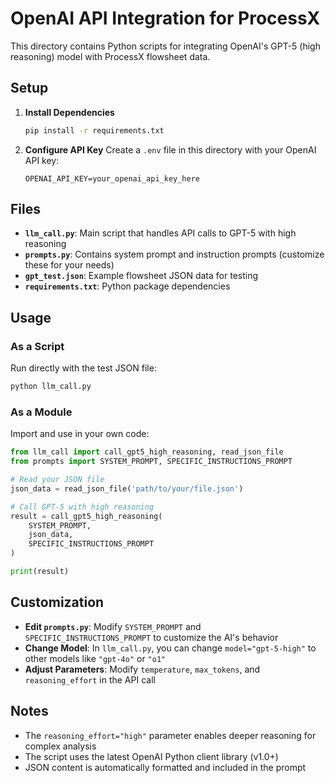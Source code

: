 # OpenAI API Integration for ProcessX

This directory contains Python scripts for integrating OpenAI's GPT-5 (high reasoning) model with ProcessX flowsheet data.

## Setup

1. **Install Dependencies**
   ```bash
   pip install -r requirements.txt
   ```

2. **Configure API Key**
   Create a `.env` file in this directory with your OpenAI API key:
   ```
   OPENAI_API_KEY=your_openai_api_key_here
   ```

## Files

- **`llm_call.py`**: Main script that handles API calls to GPT-5 with high reasoning
- **`prompts.py`**: Contains system prompt and instruction prompts (customize these for your needs)
- **`gpt_test.json`**: Example flowsheet JSON data for testing
- **`requirements.txt`**: Python package dependencies

## Usage

### As a Script
Run directly with the test JSON file:
```bash
python llm_call.py
```

### As a Module
Import and use in your own code:
```python
from llm_call import call_gpt5_high_reasoning, read_json_file
from prompts import SYSTEM_PROMPT, SPECIFIC_INSTRUCTIONS_PROMPT

# Read your JSON file
json_data = read_json_file('path/to/your/file.json')

# Call GPT-5 with high reasoning
result = call_gpt5_high_reasoning(
    SYSTEM_PROMPT,
    json_data,
    SPECIFIC_INSTRUCTIONS_PROMPT
)

print(result)
```

## Customization

- **Edit `prompts.py`**: Modify `SYSTEM_PROMPT` and `SPECIFIC_INSTRUCTIONS_PROMPT` to customize the AI's behavior
- **Change Model**: In `llm_call.py`, you can change `model="gpt-5-high"` to other models like `"gpt-4o"` or `"o1"`
- **Adjust Parameters**: Modify `temperature`, `max_tokens`, and `reasoning_effort` in the API call

## Notes

- The `reasoning_effort="high"` parameter enables deeper reasoning for complex analysis
- The script uses the latest OpenAI Python client library (v1.0+)
- JSON content is automatically formatted and included in the prompt

